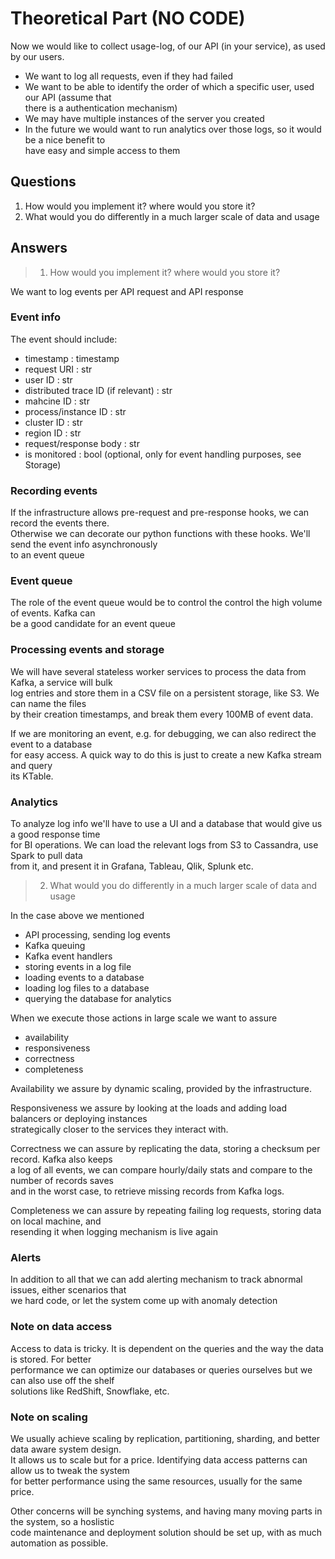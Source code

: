 # Theoretical Part (NO CODE)

Now we would like to collect usage-log, of our API (in your service), as used by our users.<br/>

- We want to log all requests, even if they had failed
- We want to be able to identify the order of which a specific user, used our API (assume that<br/>
  there is a authentication mechanism)
- We may have multiple instances of the server you created
- In the future we would want to run analytics over those logs, so it would be a nice benefit to<br/>
  have easy and simple access to them

## Questions

1. How would you implement it? where would you store it?
2. What would you do differently in a much larger scale of data and usage

## Answers

> 1. How would you implement it? where would you store it?

We want to log events per API request and API response

### Event info

The event should include:

- timestamp : timestamp
- request URI : str
- user ID : str
- distributed trace ID (if relevant) : str
- mahcine ID : str
- process/instance ID : str
- cluster ID : str
- region ID : str
- request/response body : str
- is monitored : bool (optional, only for event handling purposes, see Storage)

### Recording events

If the infrastructure allows pre-request and pre-response hooks, we can record the events there.<br/>
Otherwise we can decorate our python functions with these hooks. We'll send the event info asynchronously<br/>
to an event queue

### Event queue

The role of the event queue would be to control the control the high volume of events. Kafka can<br/>
be a good candidate for an event queue

### Processing events and storage

We will have several stateless worker services to process the data from Kafka, a service will bulk<br/>
log entries and store them in a CSV file on a persistent storage, like S3. We can name the files<br/>
by their creation timestamps, and break them every 100MB of event data.

If we are monitoring an event, e.g. for debugging, we can also redirect the event to a database<br/>
for easy access. A quick way to do this is just to create a new Kafka stream and query<br/>
its KTable.

### Analytics

To analyze log info we'll have to use a UI and a database that would give us a good response time<br/>
for BI operations. We can load the relevant logs from S3 to Cassandra, use Spark to pull data<br/>
from it, and present it in Grafana, Tableau, Qlik, Splunk etc.

> 2. What would you do differently in a much larger scale of data and usage

In the case above we mentioned

- API processing, sending log events
- Kafka queuing
- Kafka event handlers
- storing events in a log file
- loading events to a database
- loading log files to a database
- querying the database for analytics

When we execute those actions in large scale we want to assure

- availability
- responsiveness
- correctness
- completeness

Availability we assure by dynamic scaling, provided by the infrastructure.

Responsiveness we assure by looking at the loads and adding load balancers or deploying instances<br/>
strategically closer to the services they interact with.

Correctness we can assure by replicating the data, storing a checksum per record. Kafka also keeps<br/>
a log of all events, we can compare hourly/daily stats and compare to the number of records saves<br/>
and in the worst case, to retrieve missing records from Kafka logs.

Completeness we can assure by repeating failing log requests, storing data on local machine, and<br/>
resending it when logging mechanism is live again

### Alerts

In addition to all that we can add alerting mechanism to track abnormal issues, either scenarios that<br/>
we hard code, or let the system come up with anomaly detection

### Note on data access

Access to data is tricky. It is dependent on the queries and the way the data is stored. For better<br/>
performance we can optimize our databases or queries ourselves but we can also use off the shelf <br/>
solutions like RedShift, Snowflake, etc.

### Note on scaling

We usually achieve scaling by replication, partitioning, sharding, and better data aware system design.<br/>
It allows us to scale but for a price. Identifying data access patterns can allow us to tweak the system<br/>
for better performance using the same resources, usually for the same price.

Other concerns will be synching systems, and having many moving parts in the system, so a hoslistic<br/>
code maintenance and deployment solution should be set up, with as much automation as possible.

